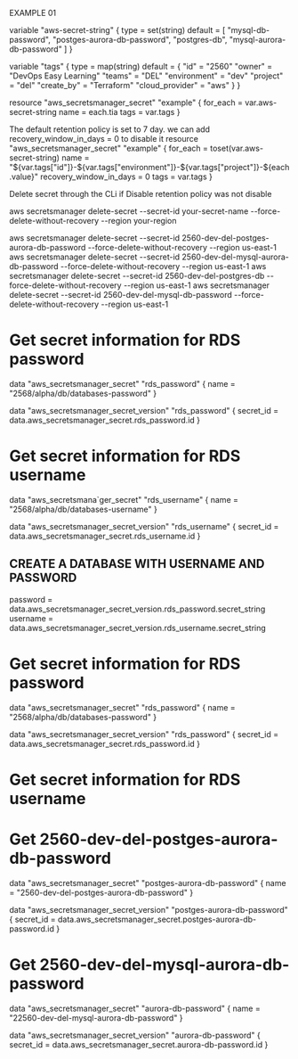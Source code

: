 EXAMPLE 01

variable "aws-secret-string" {
  type = set(string)
  default = [
    "mysql-db-password",
    "postges-aurora-db-password",
    "postgres-db",
    "mysql-aurora-db-password"
  ]
}

variable "tags" {
  type = map(string)
  default = {
    "id"             = "2560"
    "owner"          = "DevOps Easy Learning"
    "teams"          = "DEL"
    "environment"    = "dev"
    "project"        = "del"
    "create_by"      = "Terraform"
    "cloud_provider" = "aws"
  }
}

resource "aws_secretsmanager_secret" "example" {
  for_each = var.aws-secret-string
  name     = each.tia
  tags     = var.tags
}


The default retention policy is set to 7 day. we can add recovery_window_in_days = 0 to disable it
resource "aws_secretsmanager_secret" "example" {
  for_each                = toset(var.aws-secret-string)
  name                    = "${var.tags["id"]}-${var.tags["environment"]}-${var.tags["project"]}-${each.value}"
  recovery_window_in_days = 0 
  tags                    = var.tags
}


Delete secret through the CLi if Disable retention policy was not disable

aws secretsmanager delete-secret --secret-id your-secret-name --force-delete-without-recovery --region your-region

aws secretsmanager delete-secret --secret-id  2560-dev-del-postges-aurora-db-password --force-delete-without-recovery --region us-east-1
aws secretsmanager delete-secret --secret-id   2560-dev-del-mysql-aurora-db-password  --force-delete-without-recovery --region us-east-1
aws secretsmanager delete-secret --secret-id   2560-dev-del-postgres-db  --force-delete-without-recovery --region us-east-1
aws secretsmanager delete-secret --secret-id   2560-dev-del-mysql-db-password  --force-delete-without-recovery --region us-east-1

# Get secret information for RDS password
data "aws_secretsmanager_secret" "rds_password" {
  name = "2568/alpha/db/databases-password"
}

data "aws_secretsmanager_secret_version" "rds_password" {
  secret_id = data.aws_secretsmanager_secret.rds_password.id
}

# Get secret information for RDS username
data "aws_secretsmana`ger_secret" "rds_username" {
  name = "2568/alpha/db/databases-username"
}

data "aws_secretsmanager_secret_version" "rds_username" {
  secret_id = data.aws_secretsmanager_secret.rds_username.id
}


## CREATE A DATABASE WITH USERNAME AND PASSWORD
password = data.aws_secretsmanager_secret_version.rds_password.secret_string
username = data.aws_secretsmanager_secret_version.rds_username.secret_string

# Get secret information for RDS password
data "aws_secretsmanager_secret" "rds_password" {
  name = "2568/alpha/db/databases-password"
}

data "aws_secretsmanager_secret_version" "rds_password" {
  secret_id = data.aws_secretsmanager_secret.rds_password.id
}

# Get secret information for RDS username

# Get 2560-dev-del-postges-aurora-db-password
data "aws_secretsmanager_secret" "postges-aurora-db-password" {
  name = "2560-dev-del-postges-aurora-db-password"
}

data "aws_secretsmanager_secret_version" "postges-aurora-db-password" {
  secret_id = data.aws_secretsmanager_secret.postges-aurora-db-password.id
}


# Get 2560-dev-del-mysql-aurora-db-password
data "aws_secretsmanager_secret" "aurora-db-password" {
  name = "22560-dev-del-mysql-aurora-db-password"
}

data "aws_secretsmanager_secret_version" "aurora-db-password" {
  secret_id = data.aws_secretsmanager_secret.aurora-db-password.id
}





